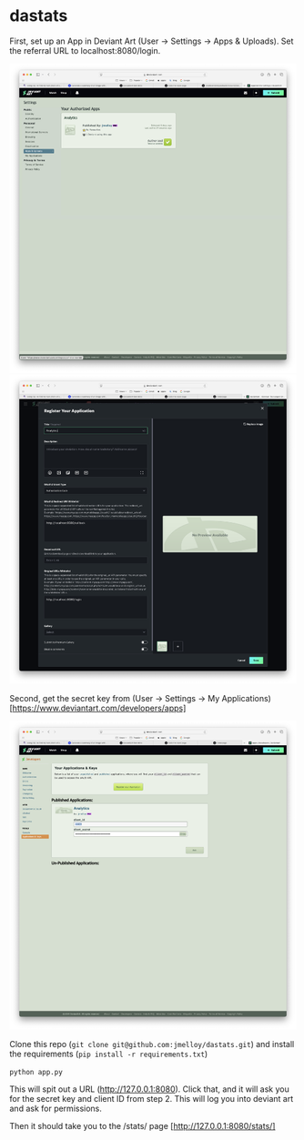 # dastats

First, set up an App in Deviant Art (User -> Settings -> Apps & Uploads). Set the referral URL to localhost:8080/login.

![Authorized Application](screenshots/AuthorizedApps.png?raw=true)
![Application Setup](screenshots/ApplicationSetup.png?raw=true)

Second, get the secret key from (User -> Settings -> My Applications) [https://www.deviantart.com/developers/apps]

![Application Setup](screenshots/ClientSecret.png?raw=true)

Clone this repo (`git clone git@github.com:jmelloy/dastats.git`) and install the requirements (`pip install -r requirements.txt`)

`python app.py`

This will spit out a URL (http://127.0.0.1:8080). Click that, and it will ask you for the secret key and client ID from step 2. This will log you into deviant art and ask for permissions.

Then it should take you to the /stats/ page [http://127.0.0.1:8080/stats/]
